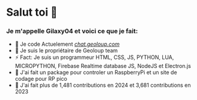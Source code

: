 # Salut toi 👋
### Je m'appelle Gilaxy04 et voici ce que je fait:

- 🔭 Je code Actuelement *[chat.geoloup.com](https://chat.geoloup.com)*
- 🌱 Je suis le propriétaire de Geoloup team
- ⚡ Fact: Je suis un programmeur HTML, CSS, JS, PYTHON, LUA, MICROPYTHON, Firebase Realtime database JS, NodeJS et Electron.js
- 💯 J'ai fait un package pour controler un RaspberryPi et un site de codage pour RP pico
- 🤩 J'ai fait plus de 1,481 contributions en 2024 et 3,681 contributions en 2023
